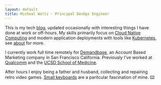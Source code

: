```yaml
---
layout: default
title: Micheal Waltz - Principal DevOps Engineer
---
```


This is my tech [blog](/blog), updated occasionally with interesting things I have done at work or off-hours. My skills primarily focus on [Cloud Native Computing](https://www.cncf.io/) and modern application deployments with tools like [Kubernetes](https://kubernetes.io/), see [about](/about) for more.

I currently work full time remotely for [Demandbase](https://www.demandbase.com), an Account Based Marketing company in San Francisco California. Previously I've worked at [Qualcomm](https://www.qualcomm.com) and the [UCSD School of Medicine](https://medschool.ucsd.edu).

After hours I enjoy being a father and husband, collecting and repairing retro video games. [Small keyboards](/images/gergoplex.jpg) are a paritcular fascination of mine. ⌨️
